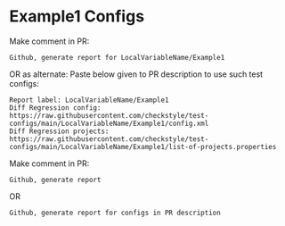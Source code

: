 # Example1 Configs
Make comment in PR:
```
Github, generate report for LocalVariableName/Example1
```
OR as alternate:
Paste below given to PR description to use such test configs:
```
Report label: LocalVariableName/Example1
Diff Regression config: https://raw.githubusercontent.com/checkstyle/test-configs/main/LocalVariableName/Example1/config.xml
Diff Regression projects: https://raw.githubusercontent.com/checkstyle/test-configs/main/LocalVariableName/Example1/list-of-projects.properties
```
Make comment in PR:
```
Github, generate report
```
OR
```
Github, generate report for configs in PR description
```
